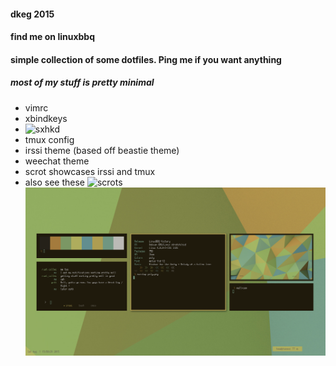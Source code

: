 #### dkeg 2015
#### find me on linuxbbq
#### simple collection of some dotfiles. Ping me if you want anything

##### most of my stuff is pretty minimal
- vimrc
- xbindkeys
- ![sxhkd](https://github.com/dkeg/wmtls/blob/master/.sxhkdrc)
- tmux config
- irssi theme (based off beastie theme)
- weechat theme
- scrot showcases irssi and tmux 
- also see these ![scrots](https://github.com/dkeg/scrots)
![git tag](https://github.com/dkeg/scrots/blob/master/_poly.png)


